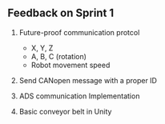 ## Feedback on Sprint 1

1. Future-proof communication protcol
    - X, Y, Z
    - A, B, C (rotation)
    - Robot movement speed

2. Send CANopen message with a proper ID

3. ADS communication Implementation

4. Basic conveyor belt in Unity